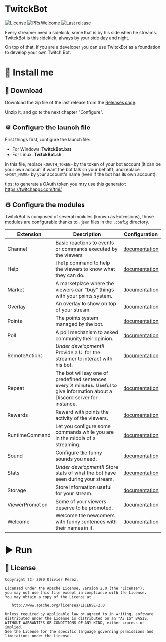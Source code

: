 # TwitckBot

[![License](https://img.shields.io/badge/License-Apache%202.0-blue.svg?style=flat-square)](https://opensource.org/licenses/Apache-2.0)
[![PRs Welcome](https://img.shields.io/badge/PRs-Welcome-orange.svg?style=flat-square)](http://makeapullrequest.com)
[![Last release](https://jitpack.io/v/olivierperez/TwitckBot.svg?style=flat-square)](https://jitpack.io/#olivierperez/TwitckBot)

Every streamer need a sidekick, some that is by his side when he streams. TwitckBot is this sidekick, always by your side day and night.

On top of that, if you are a developer you can use TwitckBot as a foundation to develop your own Twitch Bot.

# 👣 Install me

## 🧲 Download

Download the zip file of the last release from the [Releases page](https://github.com/olivierperez/TwitckBot/releases).

Unzip it, and go to the next chapter "Configure".

## ⚙ Configure the launch file

First things first, configure the launch file:
- For Windows: **TwitckBot.bat**
- For Linux: **TwitckBot.sh**

In this file, replace `<OAUTH_TOKEN>` by the token of your bot account (it can be your own account if want the bot talk on your behalf),
and replace `<HOST_NAME>` by your account's name (even if the bot has its own account).

tips: to generate a OAuth token you may use this generator: https://twitchapps.com/tmi/

## ⚙ Configure the modules

TwitckBot is composed of several modules (known as Extensions), those modules are configurable
thanks to `.json` files in the `.config` directory.

|Extension|Description|Configuration|
|---------|-----------|-------------|
|Channel|Basic reactions to events or commands executed by the viewers.|[documentation](doc/config/Channel.md)|
|Help|`!help` command to help the viewers to know what they can do.|[documentation](doc/config/Help.md)|
|Market|A marketplace where the viewers can "buy" things with your points system.|[documentation](doc/config/Market.md)|
|Overlay|An overlay to show on top of your stream.|[documentation](doc/config/Overlay.md)|
|Points|The points system managed by the bot.|[documentation](doc/config/Points.md)|
|Poll|A poll mechanism to asked community their opinion.|[documentation](doc/config/Poll.md)|
|RemoteActions|*Under development!!* Provide a UI for the streamer to interact with his bot.|[documentation](doc/config/RemoteActions.md)|
|Repeat|The bot will say one of predefined sentences every X minutes. Useful to give information about a Discord server for instance.|[documentation](doc/config/Repeat.md)|
|Rewards|Reward with points the activity of the viewers.|[documentation](doc/config/Rewards.md)|
|RuntimeCommand|Let you configure some commands while you are in the middle of a streaming.|[documentation](doc/config/RuntimeCommand.md)|
|Sound|Configure the funny sounds you need.|[documentation](doc/config/Sound.md)|
|Stats|*Under development!!* Store stats of what the bot have seen during your stream.|[documentation](doc/config/Stats.md)|
|Storage|Store information useful for your stream.|[documentation](doc/config/Storage.md)|
|ViewerPromotion|Some of your viewers deserve to be promoted.|[documentation](doc/config/ViewerPromotion.md)|
|Welcome|Welcome the newcomers with funny sentences with their names in it.|[documentation](doc/config/Welcome.md)|

# ▶ Run

## 📄 License

```
Copyright (C) 2020 Olivier Perez.

Licensed under the Apache License, Version 2.0 (the "License");
you may not use this file except in compliance with the License.
You may obtain a copy of the License at

   http://www.apache.org/licenses/LICENSE-2.0

Unless required by applicable law or agreed to in writing, software
distributed under the License is distributed on an "AS IS" BASIS,
WITHOUT WARRANTIES OR CONDITIONS OF ANY KIND, either express or implied.
See the License for the specific language governing permissions and
limitations under the License.
```
